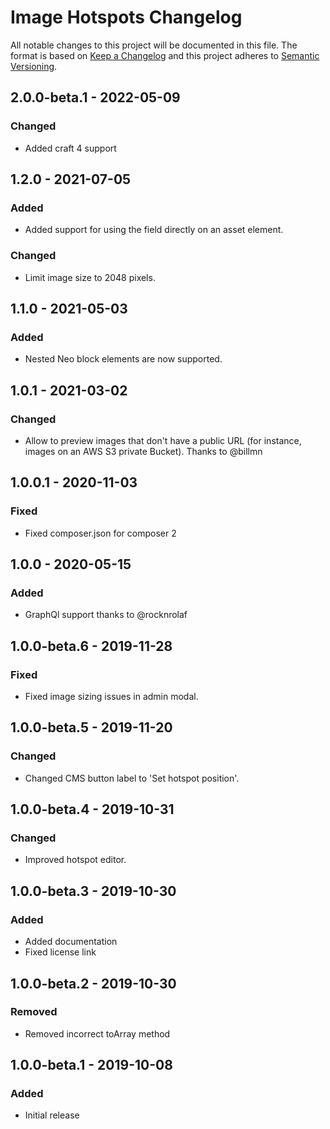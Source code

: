 # Image Hotspots Changelog

All notable changes to this project will be documented in this file.
The format is based on [Keep a Changelog](http://keepachangelog.com/) and this project adheres to [Semantic Versioning](http://semver.org/).

## 2.0.0-beta.1 - 2022-05-09
### Changed
- Added craft 4 support

## 1.2.0 - 2021-07-05
### Added
- Added support for using the field directly on an asset element.
### Changed
- Limit image size to 2048 pixels.

## 1.1.0 - 2021-05-03
### Added
- Nested Neo block elements are now supported.

## 1.0.1 - 2021-03-02
### Changed
- Allow to preview images that don't have a public URL (for instance, images on an AWS S3 private Bucket). Thanks to @billmn

## 1.0.0.1 - 2020-11-03
### Fixed
- Fixed composer.json for composer 2

## 1.0.0 - 2020-05-15
### Added
- GraphQl support thanks to @rocknrolaf

## 1.0.0-beta.6 - 2019-11-28
### Fixed
- Fixed image sizing issues in admin modal.

## 1.0.0-beta.5 - 2019-11-20
### Changed
- Changed CMS button label to 'Set hotspot position'.

## 1.0.0-beta.4 - 2019-10-31
### Changed
- Improved hotspot editor.

## 1.0.0-beta.3 - 2019-10-30
### Added
- Added documentation
- Fixed license link

## 1.0.0-beta.2 - 2019-10-30
### Removed
- Removed incorrect toArray method

## 1.0.0-beta.1 - 2019-10-08
### Added
- Initial release
